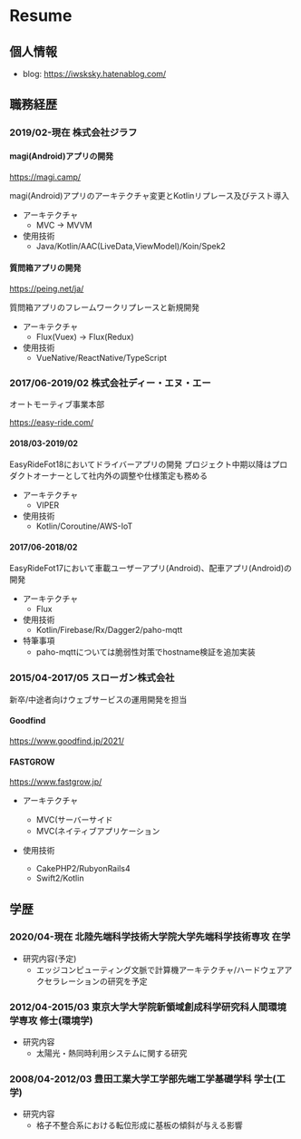 # Resume
## 個人情報
- blog: https://iwsksky.hatenablog.com/

## 職務経歴
### 2019/02-現在 株式会社ジラフ

#### magi(Android)アプリの開発
https://magi.camp/

magi(Android)アプリのアーキテクチャ変更とKotlinリプレース及びテスト導入
- アーキテクチャ
  - MVC -> MVVM
- 使用技術
  - Java/Kotlin/AAC(LiveData,ViewModel)/Koin/Spek2
  
#### 質問箱アプリの開発
https://peing.net/ja/

質問箱アプリのフレームワークリプレースと新規開発
- アーキテクチャ
  - Flux(Vuex) -> Flux(Redux)
- 使用技術
  - VueNative/ReactNative/TypeScript


### 2017/06-2019/02 株式会社ディー・エヌ・エー
オートモーティブ事業本部

https://easy-ride.com/

#### 2018/03-2019/02
EasyRideFot18においてドライバーアプリの開発
プロジェクト中期以降はプロダクトオーナーとして社内外の調整や仕様策定も務める
- アーキテクチャ
  - VIPER
- 使用技術
  - Kotlin/Coroutine/AWS-IoT

#### 2017/06-2018/02
EasyRideFot17において車載ユーザーアプリ(Android)、配車アプリ(Android)の開発
- アーキテクチャ
  - Flux
- 使用技術
  - Kotlin/Firebase/Rx/Dagger2/paho-mqtt
- 特筆事項
  - paho-mqttについては脆弱性対策でhostname検証を追加実装

### 2015/04-2017/05 スローガン株式会社

新卒/中途者向けウェブサービスの運用開発を担当

#### Goodfind
https://www.goodfind.jp/2021/

#### FASTGROW
https://www.fastgrow.jp/

- アーキテクチャ
  - MVC(サーバーサイド
  - MVC(ネイティブアプリケーション
  
- 使用技術
  - CakePHP2/RubyonRails4
  - Swift2/Kotlin

## 学歴
### 2020/04-現在 北陸先端科学技術大学院大学先端科学技術専攻 在学
- 研究内容(予定)
  - エッジコンピューティング文脈で計算機アーキテクチャ/ハードウェアアクセラレーションの研究を予定

### 2012/04-2015/03 東京大学大学院新領域創成科学研究科人間環境学専攻 修士(環境学)
- 研究内容
  - 太陽光・熱同時利用システムに関する研究
  
### 2008/04-2012/03 豊田工業大学工学部先端工学基礎学科 学士(工学)
- 研究内容
  - 格子不整合系における転位形成に基板の傾斜が与える影響
